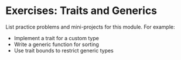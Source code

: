 # Exercises: Traits and Generics

List practice problems and mini-projects for this module. For example:

- Implement a trait for a custom type
- Write a generic function for sorting
- Use trait bounds to restrict generic types